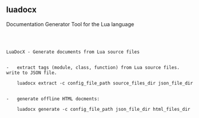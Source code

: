 ## luadocx

Documentation Generator Tool for the Lua language

<br />

~~~

LuaDocX - Generate documents from Lua source files


-   extract tags (module, class, function) from Lua source files. write to JSON file.

    luadocx extract -c config_file_path source_files_dir json_file_dir


-   generate offline HTML docments:

    luadocx generate -c config_file_path json_file_dir html_files_dir


~~~
